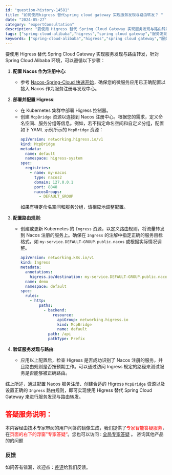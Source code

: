 ```yaml
---
id: "question-history-14581"
title: "如何使用higress 替代spring cloud gateway 实现服务发现与路由转发？ "
date: "2024-05-27"
category: "expertConsultation"
description: "要使用 Higress 替代 Spring Cloud Gateway 实现服务发现与路由转发，针对 Spring Cloud Alibaba 环境，可以遵循以下步骤：1. **配置 Nacos 作为注册中心**:   - 参考 [Nacos-Spring-Cloud 快速开始](https://s"
tags: ["spring-cloud-alibaba","higress","spring cloud gateway","服务发现","路由转发"]
keywords: ["spring-cloud-alibaba","higress","spring cloud gateway","服务发现","路由转发"]
---
```


要使用 Higress 替代 Spring Cloud Gateway 实现服务发现与路由转发，针对 Spring Cloud Alibaba 环境，可以遵循以下步骤：

1. **配置 Nacos 作为注册中心**:
   - 参考 [Nacos-Spring-Cloud 快速开始](https://sca.aliyun.com/zh-cn/docs/next/user-guide/nacos/quick-start)，确保您的微服务应用已正确配置以接入 Nacos 作为服务注册与发现中心。

2. **部署并配置 Higress**:
   - 在 Kubernetes 集群中部署 Higress 控制器。
   - 创建 `McpBridge` 资源以连接到 Nacos 注册中心。根据您的需求，定义命名空间、服务分组等信息。例如，若不指定命名空间和自定义分组，配置如下 YAML 示例所示的 `McpBridge` 资源：
     ```yaml
     apiVersion: networking.higress.io/v1
     kind: McpBridge
     metadata:
       name: default
       namespace: higress-system
     spec:
       registries:
         - name: my-nacos
           type: nacos2
           domain: 127.0.0.1
           port: 8848
           nacosGroups:
             - DEFAULT_GROUP
     ```
     如果有特定命名空间和服务分组，请相应地调整配置。

3. **配置路由规则**:
   - 创建或更新 Kubernetes 的 `Ingress` 资源，以定义路由规则，将流量转发到 Nacos 注册的服务上。确保在 `Ingress` 的注解中指定正确的服务目标格式，如 `my-service.DEFAULT-GROUP.public.nacos` 或根据实际情况调整。
     ```yaml
     apiVersion: networking.k8s.io/v1
     kind: Ingress
     metadata:
       annotations:
         higress.io/destination: my-service.DEFAULT-GROUP.public.nacos
       name: demo
       namespace: default
     spec:
       rules:
         - http:
             paths:
               - backend:
                   resource:
                     apiGroup: networking.higress.io
                     kind: McpBridge
                     name: default
                 path: /api
                 pathType: Prefix
     ```

4. **验证服务发现与路由**:
   - 应用以上配置后，检查 Higress 是否成功识别了 Nacos 注册的服务，并且路由规则是否按预期工作。可以通过访问 Ingress 规定的路径来测试服务是否能够被正确路由。

综上所述，通过配置 Nacos 服务注册、创建合适的 Higress `McpBridge` 资源以及设置正确的 `Ingress` 路由规则，即可实现使用 Higress 替代 Spring Cloud Gateway 来进行服务发现与路由转发。
## <font color="#FF0000">答疑服务说明：</font> 

本内容经由技术专家审阅的用户问答的镜像生成，我们提供了<font color="#FF0000">专家智能答疑服务</font>，在<font color="#FF0000">页面的右下的浮窗”专家答疑“</font>。您也可以访问 : [全局专家答疑](https://opensource.alibaba.com/chatBot) 。 咨询其他产品的的问题

### 反馈
如问答有错漏，欢迎点：[差评](https://ai.nacos.io/user/feedbackByEnhancerGradePOJOID?enhancerGradePOJOId=14582)给我们反馈。

